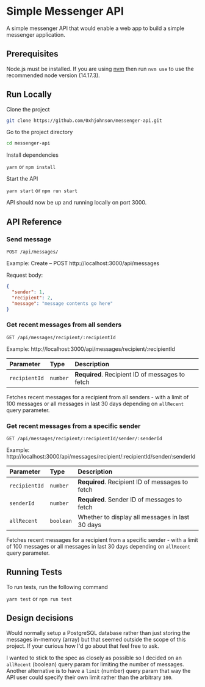 # Simple Messenger API

A simple messenger API that would enable a web app to build a simple messenger application.

## Prerequisites

Node.js must be installed. If you are using [nvm](https://github.com/nvm-sh/nvm) then run `nvm use` to use the recommended node version (14.17.3).

## Run Locally

Clone the project

```bash
git clone https://github.com/0xhjohnson/messenger-api.git
```

Go to the project directory

```bash
cd messenger-api
```

Install dependencies

`yarn` or `npm install`

Start the API

`yarn start` or `npm run start`

API should now be up and running locally on port 3000.

## API Reference

### Send message

```http
POST /api/messages/
```

Example: Create – POST http://localhost:3000/api/messages

Request body:

```json
{
  "sender": 1,
  "recipient": 2,
  "message": "message contents go here"
}
```

### Get recent messages from all senders

```http
GET /api/messages/recipient/:recipientId
```

Example: http://localhost:3000/api/messages/recipient/:recipientId

| Parameter     | Type     | Description                                     |
| :------------ | :------- | :---------------------------------------------- |
| `recipientId` | `number` | **Required**. Recipient ID of messages to fetch |

Fetches recent messages for a recipient from all senders - with a limit of 100 messages or all messages in last 30 days depending on `allRecent` query parameter.

### Get recent messages from a specific sender

```http
GET /api/messages/recipient/:recipientId/sender/:senderId
```

Example: http://localhost:3000/api/messages/recipient/:recipientId/sender/:senderId

| Parameter     | Type      | Description                                     |
| :------------ | :-------- | :---------------------------------------------- |
| `recipientId` | `number`  | **Required**. Recipient ID of messages to fetch |
| `senderId`    | `number`  | **Required**. Sender ID of messages to fetch    |
| `allRecent`   | `boolean` | Whether to display all messages in last 30 days |

Fetches recent messages for a recipient from a specific sender - with a limit of 100 messages or all messages in last 30 days depending on `allRecent` query parameter.

## Running Tests

To run tests, run the following command

`yarn test` or `npm run test`

## Design decisions

Would normally setup a PostgreSQL database rather than just storing the messages in-memory (array) but that seemed outside the scope of this project. If your curious how I'd go about that feel free to ask.

I wanted to stick to the spec as closely as possible so I decided on an `allRecent` (boolean) query param for limiting the number of messages. Another alternative is to have a `limit` (number) query param that way the API user could specify their own limit rather than the arbitrary `100`.
